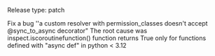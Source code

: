 Release type: patch

Fix a bug ''a custom resolver with permission_classes doesn't accept @sync_to_async decorator"
The root cause was inspect.iscoroutinefunction() function returns True only for functions defined with "async def" in python < 3.12
